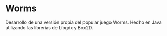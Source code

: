 # Worms

Desarrollo de una versión propia del popular juego Worms. 
Hecho en Java utilizando las librerias de Libgdx y Box2D.
